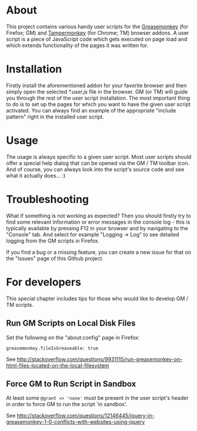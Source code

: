 # About

This project contains various handy user scripts for the [Greasemonkey](https://addons.mozilla.org/en-US/firefox/addon/greasemonkey/) (for Firefox; GM) and [Tampermonkey](https://chrome.google.com/webstore/detail/dhdgffkkebhmkfjojejmpbldmpobfkfo) (for Chrome; TM) browser addons. A user script is a piece of JavaScript code which gets executed on page load and which extends functionality of the pages it was written for. 

# Installation

Firstly install the aforementioned addon for your favorite browser and then simply open the selected *\*.user.js* file in the browser. GM (or TM) will guide you through the rest of the user script installation. The most important thing to do is to set up the pages for which you want to have the given user script activated. You can always find an example of the appropriate "include pattern" right in the installed user script.

# Usage

The usage is always specific to a given user script. Most user scripts should offer a special help dialog that can be opened via the GM / TM toolbar icon. And of course, you can always look into the script's source code and see what it actually does... :)

# Troubleshooting

What if something is not working as expected? Then you should firstly try to find some relevant information or error messages in the console log - this is typically available by pressing F12 in your browser and by navigating to the "Console" tab. And select for example "Logging -> Log" to see detailed logging from the GM scripts in Firefox.

If you find a bug or a missing feature, you can create a new issue for that on the "Issues" page of this Github project.

# For developers

This special chapter includes tips for those who would like to develop GM / TM scripts. 

## Run GM Scripts on Local Disk Files

Set the following on the "about:config" page in Firefox:

    greasemonkey.fileIsGreaseable: true

See http://stackoverflow.com/questions/9931115/run-greasemonkey-on-html-files-located-on-the-local-filesystem

## Force GM to Run Script in Sandbox

At least some `@grant <> 'none'` must be present in the user script's header in order to force GM to run the script 'in sandbox'.

See http://stackoverflow.com/questions/12146445/jquery-in-greasemonkey-1-0-conflicts-with-websites-using-jquery
